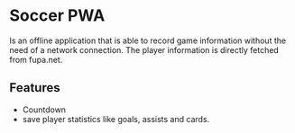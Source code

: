 # Soccer PWA
Is an offline application that is able to record game information without the need of a network connection. The player information is directly fetched from fupa.net.

## Features
- Countdown
- save player statistics like goals, assists and cards.